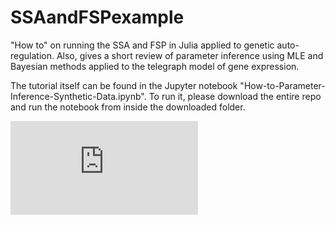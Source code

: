 # SSAandFSPexample
"How to" on running the SSA and FSP in Julia applied to genetic auto-regulation. Also, gives a short review of parameter inference using MLE and Bayesian methods applied to the telegraph model of gene expression.

The tutorial itself can be found in the Jupyter notebook "How-to-Parameter-Inference-Synthetic-Data.ipynb". To run it, please download the entire repo and run the notebook from inside the downloaded folder.

![alt text](https://github.com/jamesholehouse/SSAandFSPexample/blob/main/summary.pdf)
